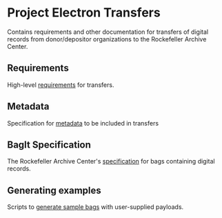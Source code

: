 # Project Electron Transfers

Contains requirements and other documentation for transfers of digital records from donor/depositor organizations to the Rockefeller Archive Center.

## Requirements

High-level [requirements](requirements.md) for transfers.

## Metadata

Specification for [metadata](metadata.md) to be included in transfers

## BagIt Specification

The Rockefeller Archive Center's [specification](bagit-specification.md) for bags containing digital records.

## Generating examples

Scripts to [generate sample bags](example-scripts/) with user-supplied payloads.
